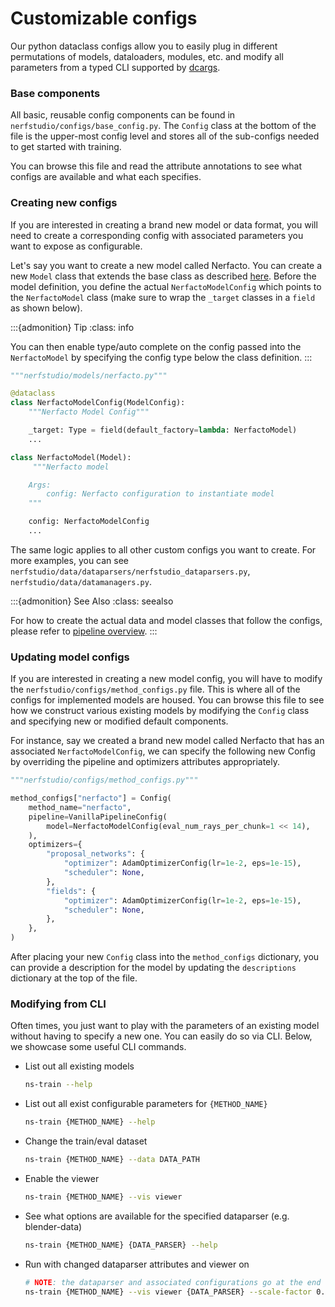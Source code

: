 # Customizable configs

Our python dataclass configs allow you to easily plug in different permutations of models, dataloaders, modules, etc.
and modify all parameters from a typed CLI supported by [dcargs](https://pypi.org/project/dcargs/).

### Base components

All basic, reusable config components can be found in `nerfstudio/configs/base_config.py`. The `Config` class at the bottom of the file is the upper-most config level and stores all of the sub-configs needed to get started with training.

You can browse this file and read the attribute annotations to see what configs are available and what each specifies.

### Creating new configs

If you are interested in creating a brand new model or data format, you will need to create a corresponding config with associated parameters you want to expose as configurable.

Let's say you want to create a new model called Nerfacto. You can create a new `Model` class that extends the base class as described [here](pipelines/models.ipynb). Before the model definition, you define the actual `NerfactoModelConfig` which points to the `NerfactoModel` class (make sure to wrap the `_target` classes in a `field` as shown below).

:::{admonition} Tip
:class: info

You can then enable type/auto complete on the config passed into the `NerfactoModel` by specifying the config type below the class definition.
:::

```python
"""nerfstudio/models/nerfacto.py"""

@dataclass
class NerfactoModelConfig(ModelConfig):
    """Nerfacto Model Config"""

    _target: Type = field(default_factory=lambda: NerfactoModel)
    ...

class NerfactoModel(Model):
     """Nerfacto model

    Args:
        config: Nerfacto configuration to instantiate model
    """

    config: NerfactoModelConfig
    ...
```

The same logic applies to all other custom configs you want to create. For more examples, you can see `nerfstudio/data/dataparsers/nerfstudio_dataparsers.py`, `nerfstudio/data/datamanagers.py`.

:::{admonition} See Also
:class: seealso

For how to create the actual data and model classes that follow the configs, please refer to [pipeline overview](pipelines/index.rst).
:::

### Updating model configs

If you are interested in creating a new model config, you will have to modify the `nerfstudio/configs/method_configs.py` file. This is where all of the configs for implemented models are housed. You can browse this file to see how we construct various existing models by modifying the `Config` class and specifying new or modified default components.

For instance, say we created a brand new model called Nerfacto that has an associated `NerfactoModelConfig`, we can specify the following new Config by overriding the pipeline and optimizers attributes appropriately.

```python
"""nerfstudio/configs/method_configs.py"""

method_configs["nerfacto"] = Config(
    method_name="nerfacto",
    pipeline=VanillaPipelineConfig(
        model=NerfactoModelConfig(eval_num_rays_per_chunk=1 << 14),
    ),
    optimizers={
        "proposal_networks": {
            "optimizer": AdamOptimizerConfig(lr=1e-2, eps=1e-15),
            "scheduler": None,
        },
        "fields": {
            "optimizer": AdamOptimizerConfig(lr=1e-2, eps=1e-15),
            "scheduler": None,
        },
    },
)
```

After placing your new `Config` class into the `method_configs` dictionary, you can provide a description for the model by updating the `descriptions` dictionary at the top of the file.

### Modifying from CLI

Often times, you just want to play with the parameters of an existing model without having to specify a new one. You can easily do so via CLI. Below, we showcase some useful CLI commands.

- List out all existing models

  ```bash
  ns-train --help
  ```

- List out all exist configurable parameters for `{METHOD_NAME}`

  ```bash
  ns-train {METHOD_NAME} --help
  ```

- Change the train/eval dataset

  ```bash
  ns-train {METHOD_NAME} --data DATA_PATH
  ```

- Enable the viewer

  ```bash
  ns-train {METHOD_NAME} --vis viewer
  ```

- See what options are available for the specified dataparser (e.g. blender-data)

  ```bash
  ns-train {METHOD_NAME} {DATA_PARSER} --help
  ```

- Run with changed dataparser attributes and viewer on
  ```bash
  # NOTE: the dataparser and associated configurations go at the end of the command
  ns-train {METHOD_NAME} --vis viewer {DATA_PARSER} --scale-factor 0.5
  ```
